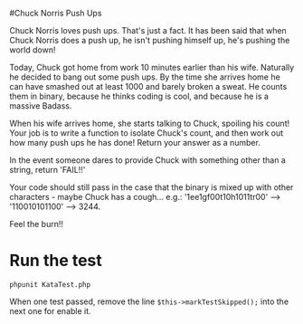 #Chuck Norris Push Ups

Chuck Norris loves push ups. That's just a fact. It has been said that when Chuck Norris does a push up, he isn't pushing himself up, he's pushing the world down!

Today, Chuck got home from work 10 minutes earlier than his wife. Naturally he decided to bang out some push ups. By the time she arrives home he can have smashed out at least 1000 and barely broken a sweat. He counts them in binary, because he thinks coding is cool, and because he is a massive Badass.

When his wife arrives home, she starts talking to Chuck, spoiling his count! Your job is to write a function to isolate Chuck's count, and then work out how many push ups he has done! Return your answer as a number.

In the event someone dares to provide Chuck with something other than a string, return 'FAIL!!'

Your code should still pass in the case that the binary is mixed up with other characters - maybe Chuck has a cough... e.g.: '1ee1gf00t10h1011tr00' --> '110010101100' --> 3244.

Feel the burn!!

# Run the test

```
phpunit KataTest.php
```

When one test passed, remove the line ```$this->markTestSkipped();``` into the next one for enable it.
